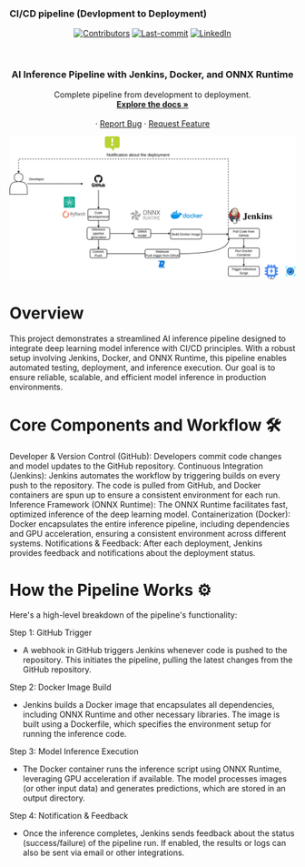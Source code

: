 
### CI/CD pipeline (Devlopment to Deployment) 

<!-- PROJECT SHIELDS -->
<!--
*** I'm using markdown "reference style" links for readability.
*** Reference links are enclosed in brackets [ ] instead of parentheses ( ).
*** See the bottom of this document for the declaration of the reference variables
*** for contributors-url, forks-url, etc. This is an optional, concise syntax you may use.
*** https://www.markdownguide.org/basic-syntax/#reference-style-links
-->

<div align="center">
  
[![Contributors][contributors-shield]](https://github.com/ariharasudhanm/AIops/graphs/contributors)
[![Last-commit][last commit-shield]](https://github.com/ariharasudhanm/AIops/graphs/commit-activity)
[![LinkedIn][linkedin-shield]](https://www.linkedin.com/in/ariharasudhan/)
<!-- [![Forks][forks-shield]][forks-url] If needed add it later
[![Stargazers][stars-shield]][stars-url]  If needed add it later -->
 </p>
</div>



  
<!-- PROJECT LOGO -->
<br />
<div align="center">
  <a href="https://github.com/ariharasudhanm/Image_classification_Kaggle_Competition">
    <!-- <img src="images/logo.png" alt="Logo" width="80" height="80"> -->
  </a>
  <h3 align="center">AI Inference Pipeline with Jenkins, Docker, and ONNX Runtime </h3>

  <p align="center">
    Complete pipeline from development to deployment.
    <br />
    <a href="https://github.com/ariharasudhanm/AIops"><strong>Explore the docs »</strong></a>
    <br />
    <br />
    <!-- <a href="https://github.com/othneildrew/Best-README-Template">View Demo</a> -->
    ·
    <a href="https://github.com/ariharasudhanm/AIops/issues">Report Bug</a>
    ·
    <a href="https://github.com/ariharasudhanm/AIops/graphs/community">Request Feature</a>
  </p>
</div>



![Project Diagram](MLops-Page-2.drawio.png)

# Overview
This project demonstrates a streamlined AI inference pipeline designed to
integrate deep learning model inference with CI/CD principles. 
With a robust setup involving Jenkins, Docker, and ONNX Runtime, this pipeline enables automated testing, deployment, and inference execution. Our goal is to ensure reliable, scalable, and efficient model inference in production environments.



# Core Components and Workflow 🛠️
Developer & Version Control (GitHub): Developers commit code changes and model updates to the GitHub repository.
Continuous Integration (Jenkins): Jenkins automates the workflow by triggering builds on every push to the repository. The code is pulled from GitHub, and Docker containers are spun up to ensure a consistent environment for each run.
Inference Framework (ONNX Runtime): The ONNX Runtime facilitates fast, optimized inference of the deep learning model.
Containerization (Docker): Docker encapsulates the entire inference pipeline, including dependencies and GPU acceleration, ensuring a consistent environment across different systems.
Notifications & Feedback: After each deployment, Jenkins provides feedback and notifications about the deployment status.


# How the Pipeline Works ⚙️
Here's a high-level breakdown of the pipeline's functionality:

Step 1: GitHub Trigger

- A webhook in GitHub triggers Jenkins whenever code is pushed to the repository.
This initiates the pipeline, pulling the latest changes from the GitHub repository.

Step 2: Docker Image Build

- Jenkins builds a Docker image that encapsulates all dependencies, including ONNX Runtime and other necessary libraries.
The image is built using a Dockerfile, which specifies the environment setup for running the inference code.

Step 3: Model Inference Execution

- The Docker container runs the inference script using ONNX Runtime, leveraging GPU acceleration if available.
The model processes images (or other input data) and generates predictions, which are stored in an output directory.

Step 4: Notification & Feedback

- Once the inference completes, Jenkins sends feedback about the status (success/failure) of the pipeline run.
If enabled, the results or logs can also be sent via email or other integrations.



<!-- MARKDOWN LINKS & IMAGES -->
<!-- https://www.markdownguide.org/basic-syntax/#reference-style-links -->
[contributors-shield]: https://img.shields.io/github/contributors/ariharasudhanm/Image-classification-using-transfer-learning?color=Green&logoColor=Red&style=for-the-badge
[contributors-url]: https://github.com/ariharasudhanm/AIops/graphs/contributors
[forks-shield]: https://img.shields.io/github/forks/othneildrew/Best-README-Template.svg?style=for-the-badge
[forks-url]: https://github.com/othneildrew/Best-README-Template/network/members
[stars-shield]: https://img.shields.io/github/stars/othneildrew/Best-README-Template.svg?style=for-the-badge
[stars-url]: https://github.com/othneildrew/Best-README-Template/stargazers
[issues-shield]: https://img.shields.io/github/issues/othneildrew/Best-README-Template.svg?style=for-the-badge
[issues-url]: https://github.com/othneildrew/Best-README-Template/issues
[license-shield]: https://img.shields.io/github/license/othneildrew/Best-README-Template.svg?style=for-the-badge
[license-url]: https://github.com/ariharasudhanm/Image_classification_Kaggle_Competition/blob/main/LICENSE
[linkedin-shield]: https://img.shields.io/badge/-LinkedIn-black.svg?style=for-the-badge&logo=linkedin&colorB=555
[linkedin-url]: https://linkedin.com/in/othneildrew
[product-screenshot]: images/screenshot.png

[Last-commit]: https://github.com/ariharasudhanm/AIops/graphs/commit-activity
[last commit-shield]: https://img.shields.io/github/last-commit/ariharasudhanm/AIops?style=for-the-badge
[matplotlib-shield]: https://img.shields.io/badge/Matplotlib-v3-Green

